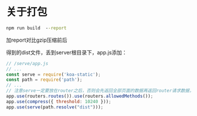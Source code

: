# 关于打包

```cmd
npm run build  --report
```

加report对比gzip压缩前后

得到的dist文件，丢到server根目录下，app.js添加：

```javascript
// /serve/app.js
// ...
const serve = require('koa-static');
const path = require('path');
// ...
// 注意serve一定要放在router之后，否则会先返回全部页面的数据再返回router请求数据，app.use先来先服务
app.use(routers.routes()).use(routers.allowedMethods());
app.use(compress({ threshold: 10240 }));
app.use(serve(path.resolve("dist")));
```
